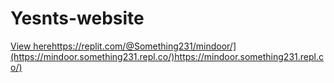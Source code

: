 # Yesnts-website
[View here](https://replit.com/@Something231/mindoor)https://replit.com/@Something231/mindoor/](https://mindoor.something231.repl.co/)https://mindoor.something231.repl.co/)
